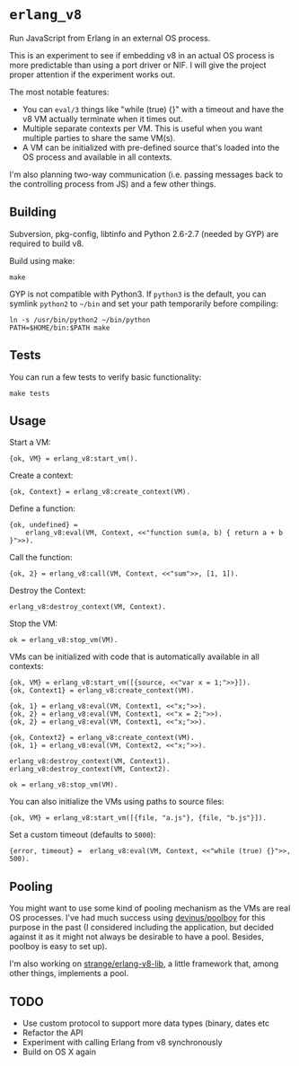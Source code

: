 # `erlang_v8`

Run JavaScript from Erlang in an external OS process.

This is an experiment to see if embedding v8 in an actual OS process is more
predictable than using a port driver or NIF. I will give the project proper
attention if the experiment works out.

The most notable features: 

- You can `eval/3` things like "while (true) {}" with a timeout and have the
  v8 VM actually terminate when it times out.
- Multiple separate contexts per VM. This is useful when you want multiple
  parties to share the same VM(s).
- A VM can be initialized with pre-defined source that's loaded into the OS
  process and available in all contexts.

I'm also planning two-way communication (i.e. passing messages back to the
controlling process from JS) and a few other things.

## Building

Subversion, pkg-config, libtinfo and Python 2.6-2.7 (needed by GYP) are
required to build v8.

Build using make:

    make

GYP is not compatible with Python3. If `python3` is the default, you can
symlink `python2` to `~/bin` and set your path temporarily before compiling:

    ln -s /usr/bin/python2 ~/bin/python
    PATH=$HOME/bin:$PATH make

## Tests

You can run a few tests to verify basic functionality:

    make tests

## Usage

Start a VM:

    {ok, VM} = erlang_v8:start_vm().

Create a context:

    {ok, Context} = erlang_v8:create_context(VM).

Define a function:

    {ok, undefined} =
        erlang_v8:eval(VM, Context, <<"function sum(a, b) { return a + b }">>).

Call the function: 

    {ok, 2} = erlang_v8:call(VM, Context, <<"sum">>, [1, 1]).

Destroy the Context:

    erlang_v8:destroy_context(VM, Context).

Stop the VM:

    ok = erlang_v8:stop_vm(VM).

VMs can be initialized with code that is automatically available in all
contexts:

    {ok, VM} = erlang_v8:start_vm([{source, <<"var x = 1;">>}]).
    {ok, Context1} = erlang_v8:create_context(VM).

    {ok, 1} = erlang_v8:eval(VM, Context1, <<"x;">>).
    {ok, 2} = erlang_v8:eval(VM, Context1, <<"x = 2;">>).
    {ok, 2} = erlang_v8:eval(VM, Context1, <<"x;">>).

    {ok, Context2} = erlang_v8:create_context(VM).
    {ok, 1} = erlang_v8:eval(VM, Context2, <<"x;">>).

    erlang_v8:destroy_context(VM, Context1).
    erlang_v8:destroy_context(VM, Context2).

    ok = erlang_v8:stop_vm(VM).

You can also initialize the VMs using paths to source files:

    {ok, VM} = erlang_v8:start_vm([{file, "a.js"}, {file, "b.js"}]).

Set a custom timeout (defaults to `5000`):

    {error, timeout} =  erlang_v8:eval(VM, Context, <<"while (true) {}">>, 500).

## Pooling

You might want to use some kind of pooling mechanism as the VMs are real OS
processes. I've had much success using
[devinus/poolboy](https://github.com/devinus/poolboy) for this purpose in the
past (I considered including the application, but decided against it as it
might not always be desirable to have a pool. Besides, poolboy is easy to set
up).

I'm also working on
[strange/erlang-v8-lib](https://github.com/strange/erlang-v8-lib), a little
framework that, among other things, implements a pool.

## TODO

- Use custom protocol to support more data types (binary, dates etc
- Refactor the API
- Experiment with calling Erlang from v8 synchronously
- Build on OS X again
